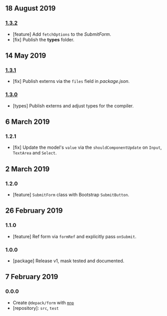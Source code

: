 ## 18 August 2019

### [1.3.2](https://github.com/dpck/form/compare/v1.3.1...v1.3.2)

- [feature] Add `fetchOptions` to the _SubmitForm_.
- [fix] Publish the **types** folder.

## 14 May 2019

### [1.3.1](https://github.com/dpck/form/compare/v1.3.0...v1.3.1)

- [fix] Publish externs via the `files` field in _package.json_.

### [1.3.0](https://github.com/dpck/form/compare/v1.2.1...v1.3.0)

- [types] Publish externs and adjust types for the compiler.

## 6 March 2019

### 1.2.1

- [fix] Update the model's `value` via the `shouldComponentUpdate` on `Input`, `TextArea` and `Select`.

## 2 March 2019

### 1.2.0

- [feature] `SubmitForm` class with Bootstrap `SubmitButton`.

## 26 February 2019

### 1.1.0

- [feature] Ref form via `formRef` and explicitly pass `onSubmit`.

### 1.0.0

- [package] Release v1, mask tested and documented.

## 7 February 2019

### 0.0.0

- Create `@depack/form` with [`mnp`](https://mnpjs.org)
- [repository]: `src`, `test`
